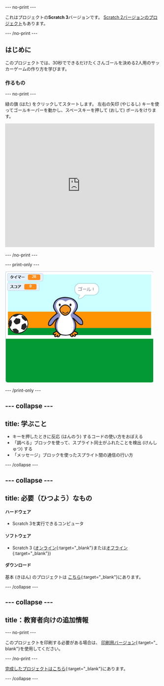 --- no-print ---

これはプロジェクトの**Scratch 3**バージョンです。 [Scratch 2バージョンのプロジェクト](https://projects.raspberrypi.org/en/projects/beat-the-goalie-scratch2)もあります。

--- /no-print ---

## はじめに

このプロジェクトでは、30秒でできるだけたくさんゴールを決める2人用のサッカーゲームの作り方を学びます。

### 作るもの

--- no-print ---

緑の旗 (はた) をクリックしてスタートします。 左右の矢印 (やじるし) キーを使ってゴールキーパーを動かし、<kbd>スペースキー</kbd>を押して (おして) ボールをけります。

<div class="scratch-preview">
  <iframe allowtransparency="true" width="485" height="402" src="https://scratch.mit.edu/projects/embed/285942132/?autostart=false" frameborder="0" scrolling="no"></iframe>
</div>

--- /no-print ---

--- print-only ---

![ゲームのスクリーンショット](images/goalie-final.png)

--- /print-only ---

--- collapse ---
---
title: 学ぶこと
---

- キーを押したときに反応 (はんのう) するコードの使い方をおぼえる
- 「調べる」ブロックを使って、スプライト同士がふれたことを検出 (けんしゅつ) する
- 「メッセージ」ブロックを使ったスプライト間の通信の行い方

--- /collapse ---

--- collapse ---
---
title: 必要（ひつよう）なもの
---

#### ハードウェア

+ Scratch 3を実行できるコンピュータ

#### ソフトウェア

+ Scratch 3 ([オンライン](http://rpf.io/scratchon){:target="_blank"}または[オフライン](http://rpf.io/scratchoff){:target="_blank"})

#### ダウンロード

基本 (きほん) のプロジェクトは [こちら](http://rpf.io/p/en/beat-the-goalie-go){:target="_blank"}にあります。

--- /collapse ---

--- collapse ---
---
title：教育者向けの追加情報
---

--- no-print ---

このプロジェクトを印刷する必要がある場合は、 [印刷用バージョン](https://projects.raspberrypi.org/en/projects/beat-the-goalie/print){:target="_ blank"}を使用してください。

--- /no-print ---

[完成したプロジェクトはこちら](http://rpf.io/p/en/beat-the-goalie-get){:target="_blank"}にあります。

--- /collapse ---
